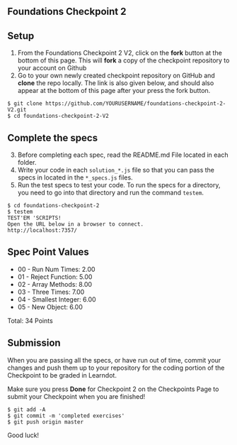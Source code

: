 ## Foundations Checkpoint 2

## Setup

1. From the Foundations Checkpoint 2 V2, click on the **fork** button at the bottom of this page. This will **fork** a copy of the checkpoint repository to your account on Github
2. Go to your own newly created checkpoint repository on GitHub and **clone** the repo locally. The link is also given below, and should also appear at the bottom of this page after your press the fork button.

```
$ git clone https://github.com/YOURUSERNAME/foundations-checkpoint-2-V2.git
$ cd foundations-checkpoint-2-V2
```


## Complete the specs

3. Before completing each spec, read the README.md File located in each folder.
4. Write your code in each `solution_*.js` file so that you can pass the specs in located in the `*_specs.js` files.
5. Run the test specs to test your code. To run the specs for a directory, you need to go into that directory and run the command `testem`.

```
$ cd foundations-checkpoint-2
$ testem
TEST'EM 'SCRIPTS!
Open the URL below in a browser to connect.
http://localhost:7357/
```

## Spec Point Values

- 00 - Run Num Times: 2.00
- 01 - Reject Function: 5.00
- 02 - Array Methods: 8.00
- 03 - Three Times: 7.00
- 04 - Smallest Integer: 6.00
- 05 - New Object: 6.00


Total: 34 Points


## Submission

When you are passing all the specs, or have run out of time, commit your changes and push them up to your repository for the coding portion of the Checkpoint to be graded in Learndot.

Make sure you press **Done** for Checkpoint 2 on the Checkpoints Page to submit your Checkpoint when you are finished!

```
$ git add -A
$ git commit -m 'completed exercises'
$ git push origin master
```

Good luck!
